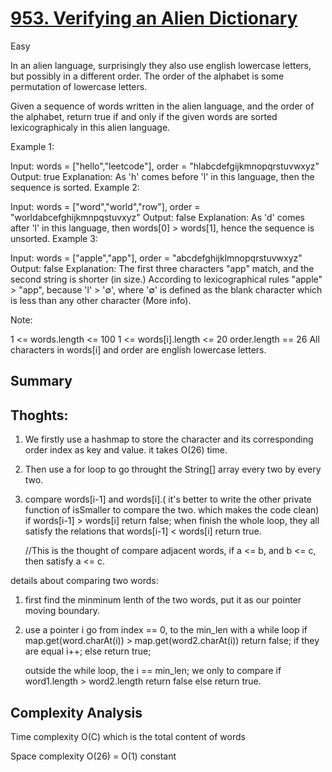 # [953. Verifying an Alien Dictionary](https://leetcode.com/problems/verifying-an-alien-dictionary/)

Easy


In an alien language, surprisingly they also use english lowercase letters, but possibly in a different order. The order of the alphabet is some permutation of lowercase letters.

Given a sequence of words written in the alien language, and the order of the alphabet, return true if and only if the given words are sorted lexicographicaly in this alien language.

 

Example 1:

Input: words = ["hello","leetcode"], order = "hlabcdefgijkmnopqrstuvwxyz"
Output: true
Explanation: As 'h' comes before 'l' in this language, then the sequence is sorted.
Example 2:

Input: words = ["word","world","row"], order = "worldabcefghijkmnpqstuvxyz"
Output: false
Explanation: As 'd' comes after 'l' in this language, then words[0] > words[1], hence the sequence is unsorted.
Example 3:

Input: words = ["apple","app"], order = "abcdefghijklmnopqrstuvwxyz"
Output: false
Explanation: The first three characters "app" match, and the second string is shorter (in size.) According to lexicographical rules "apple" > "app", because 'l' > '∅', where '∅' is defined as the blank character which is less than any other character (More info).
 

Note:

1 <= words.length <= 100
1 <= words[i].length <= 20
order.length == 26
All characters in words[i] and order are english lowercase letters.


## Summary

## Thoghts:

1. We firstly use a hashmap to store the character and its corresponding order index as key and value. it takes O(26) time.

2. Then use a for loop to go throught the String[] array every two by every two. 

3. compare words[i-1] and words[i].( it's better to write the other private function of isSmaller to compare the two. which makes the code clean)
    if words[i-1] > words[i] return false;
   when finish the whole loop, they all satisfy the relations that words[i-1] < words[i] return true.
   
   //This is the thought of compare adjacent words, if a <= b, and b <= c, then satisfy a <= c.
 
details about comparing two words:

 1. first find the minminum lenth of the two words, put it as our pointer moving boundary.
 
 2. use a pointer i go from index == 0, to the min_len with a while loop
     if map.get(word.charAt(i)) > map.get(word2.charAt(i)) return false;
     if they are equal  i++;
     else return true;
     
     outside the while loop, the i == min_len;
     we only to compare if word1.length > word2.length return false
     else return true.
     
     
## Complexity Analysis

Time complexity O(C) which is the total content of words

Space complexity O(26) = O(1) constant
 
   
    

